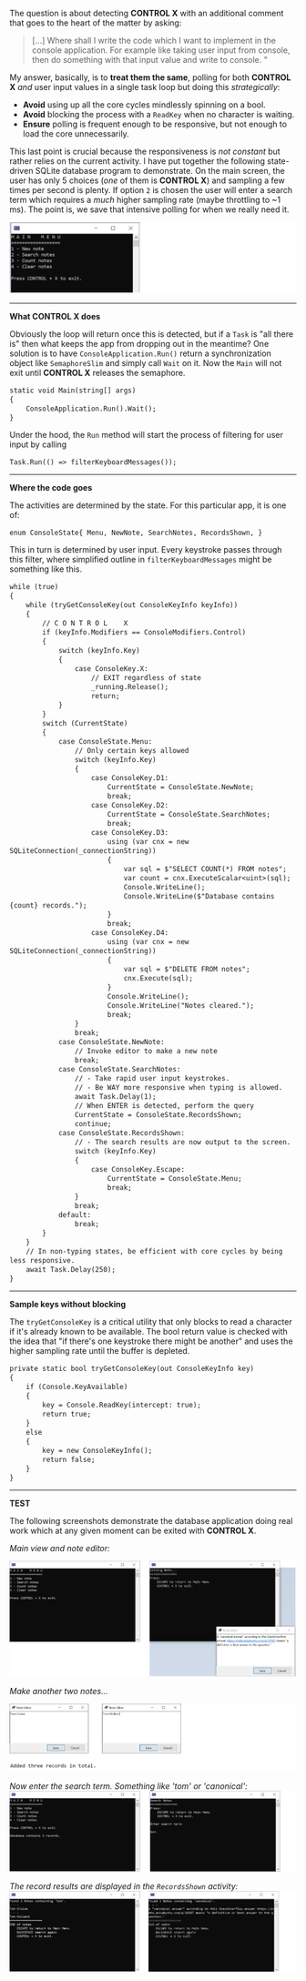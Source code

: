 The question is about detecting **CONTROL X** with an additional comment that goes to the heart of the matter by asking:
>[...] Where shall I write the code which I want to implement in the console application. For example like taking user input from console, then do something with that input value and write to console. "

My answer, basically, is to **treat them the same**, polling for both **CONTROL X** _and_ user input values in a single task loop but doing this _strategically_:

- **Avoid** using up all the core cycles mindlessly spinning on a bool.
- **Avoid** blocking the process with a `ReadKey` when no character is waiting.
- **Ensure** polling is frequent enough to be responsive, but not enough to load the core unnecessarily.

This last point is crucial because the responsiveness is _not constant_ but rather relies on the current activity. I have put together the following state-driven SQLite database program to demonstrate. On the main screen, the user has only 5 choices (_one_ of them is **CONTROL X**) and sampling a few times per second is plenty. If option `2` is chosen the user will enter a search term which requires a _much_ higher sampling rate (maybe throttling to ~1 ms). The point is, we save that intensive polling for when we really need it.

![Main Menu](https://github.com/IVSoftware/key_filter_for_console/blob/master/key_filter_for_console/ReadMe/small%20screenshot.png)

***
**What **CONTROL X** does**

Obviously the loop will return once this is detected, but if a `Task` is "all there is" then what keeps the app from dropping out in the meantime? One solution is to have `ConsoleApplication.Run()` return a synchronization object like `SemaphoreSlim` and simply call `Wait` on it. Now the `Main` will not exit until **CONTROL X** releases the semaphore. 

    static void Main(string[] args)
    {
        ConsoleApplication.Run().Wait();
    }

Under the hood, the `Run` method will start the process of filtering for user input by calling

    Task.Run(() => filterKeyboardMessages());
***
**Where the code goes**

The activities are determined by the state. For this particular app, it is one of:

    enum ConsoleState{ Menu, NewNote, SearchNotes, RecordsShown, }

This in turn is determined by user input. Every keystroke passes through this filter, where simplified outline in `filterKeyboardMessages` might be something like this.

    while (true)
    {
        while (tryGetConsoleKey(out ConsoleKeyInfo keyInfo))
        {
            // C O N T R O L    X 
            if (keyInfo.Modifiers == ConsoleModifiers.Control)
            {
                switch (keyInfo.Key)
                {
                    case ConsoleKey.X:
                        // EXIT regardless of state
                        _running.Release();
                        return;
                }
            }
            switch (CurrentState)
            {
                case ConsoleState.Menu:
                    // Only certain keys allowed
                    switch (keyInfo.Key)
                    {
                        case ConsoleKey.D1:
                            CurrentState = ConsoleState.NewNote;
                            break;
                        case ConsoleKey.D2:
                            CurrentState = ConsoleState.SearchNotes;
                            break;
                        case ConsoleKey.D3:
                            using (var cnx = new SQLiteConnection(_connectionString))
                            {
                                var sql = $"SELECT COUNT(*) FROM notes";
                                var count = cnx.ExecuteScalar<uint>(sql);
                                Console.WriteLine();
                                Console.WriteLine($"Database contains {count} records.");
                            }
                            break;
                        case ConsoleKey.D4:
                            using (var cnx = new SQLiteConnection(_connectionString))
                            {
                                var sql = $"DELETE FROM notes";
                                cnx.Execute(sql);
                            }
                            Console.WriteLine();
                            Console.WriteLine("Notes cleared.");
                            break;
                    }
                    break;
                case ConsoleState.NewNote:
                    // Invoke editor to make a new note
                    break;
                case ConsoleState.SearchNotes:
                    // - Take rapid user input keystrokes.
                    // - Be WAY more responsive when typing is allowed.
                    await Task.Delay(1);
                    // When ENTER is detected, perform the query                    
                    CurrentState = ConsoleState.RecordsShown;
                    continue;
                case ConsoleState.RecordsShown:
                    // - The search results are now output to the screen.
                    switch (keyInfo.Key)
                    {
                        case ConsoleKey.Escape:
                            CurrentState = ConsoleState.Menu;
                            break;
                    }
                    break;
                default:
                    break;
            }
        }
        // In non-typing states, be efficient with core cycles by being less responsive.
        await Task.Delay(250);
    }

***
**Sample keys without blocking**

The `tryGetConsoleKey` is a critical utility that only blocks to read a character if it's already known to be available.  The bool return value is checked with the idea that "if there's one keystroke there might be another" and uses the higher sampling rate until the buffer is depleted.

    private static bool tryGetConsoleKey(out ConsoleKeyInfo key)
    {
        if (Console.KeyAvailable)
        {
            key = Console.ReadKey(intercept: true);
            return true;
        }
        else
        {
            key = new ConsoleKeyInfo();
            return false;
        }
    }

***
**TEST**

The following screenshots demonstrate the database application doing real work which at any given moment can be exited with **CONTROL X**.

_Main view and note editor:_

![main and edit note](https://github.com/IVSoftware/key_filter_for_console/blob/master/key_filter_for_console/ReadMe/menu-driven-canonical.1-2.png)


_Make another two notes..._

![make two more notes](https://github.com/IVSoftware/key_filter_for_console/blob/master/key_filter_for_console/ReadMe/menu-driven-canonical.3-4.png)

_Now enter the search term. Something like 'tom' or 'canonical':_
![enter a search term](https://github.com/IVSoftware/key_filter_for_console/blob/master/key_filter_for_console/ReadMe/menu-driven-canonical.5-6.png)


_The record results are displayed in the `RecordsShown` activity:_
![query result](https://github.com/IVSoftware/key_filter_for_console/blob/master/key_filter_for_console/ReadMe/menu-driven-canonical.7-8.png)


